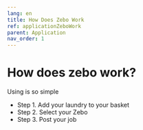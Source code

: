 ```yaml
---
lang: en
title: How Does Zebo Work
ref: applicationZeboWork
parent: Application
nav_order: 1
---
```


# How does zebo work?
Using is so simple 
* Step 1. Add your laundry to your basket 
* Step 2. Select your Zebo
* Step 3. Post your job 
